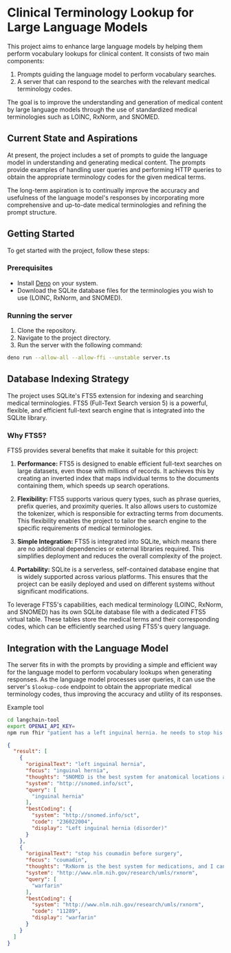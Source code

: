 # Clinical Terminology Lookup for Large Language Models

This project aims to enhance large language models by helping them perform vocabulary lookups for clinical content. It consists of two main components:

1. Prompts guiding the language model to perform vocabulary searches.
2. A server that can respond to the searches with the relevant medical terminology codes.

The goal is to improve the understanding and generation of medical content by large language models through the use of standardized medical terminologies such as LOINC, RxNorm, and SNOMED.

## Current State and Aspirations

At present, the project includes a set of prompts to guide the language model in understanding and generating medical content. The prompts provide examples of handling user queries and performing HTTP queries to obtain the appropriate terminology codes for the given medical terms.

The long-term aspiration is to continually improve the accuracy and usefulness of the language model's responses by incorporating more comprehensive and up-to-date medical terminologies and refining the prompt structure.

## Getting Started

To get started with the project, follow these steps:

### Prerequisites

- Install [Deno](https://deno.land/#installation) on your system.
- Download the SQLite database files for the terminologies you wish to use (LOINC, RxNorm, and SNOMED).

### Running the server

1. Clone the repository.
2. Navigate to the project directory.
3. Run the server with the following command:

```bash
deno run --allow-all --allow-ffi --unstable server.ts
```


## Database Indexing Strategy

The project uses SQLite's FTS5 extension for indexing and searching medical terminologies. FTS5 (Full-Text Search version 5) is a powerful, flexible, and efficient full-text search engine that is integrated into the SQLite library.

### Why FTS5?

FTS5 provides several benefits that make it suitable for this project:

1. **Performance:** FTS5 is designed to enable efficient full-text searches on large datasets, even those with millions of records. It achieves this by creating an inverted index that maps individual terms to the documents containing them, which speeds up search operations.

2. **Flexibility:** FTS5 supports various query types, such as phrase queries, prefix queries, and proximity queries. It also allows users to customize the tokenizer, which is responsible for extracting terms from documents. This flexibility enables the project to tailor the search engine to the specific requirements of medical terminologies.

3. **Simple Integration:** FTS5 is integrated into SQLite, which means there are no additional dependencies or external libraries required. This simplifies deployment and reduces the overall complexity of the project.

4. **Portability:** SQLite is a serverless, self-contained database engine that is widely supported across various platforms. This ensures that the project can be easily deployed and used on different systems without significant modifications.

To leverage FTS5's capabilities, each medical terminology (LOINC, RxNorm, and SNOMED) has its own SQLite database file with a dedicated FTS5 virtual table. These tables store the medical terms and their corresponding codes, which can be efficiently searched using FTS5's query language.


## Integration with the Language Model

The server fits in with the prompts by providing a simple and efficient way for the language model to perform vocabulary lookups when generating responses. As the language model processes user queries, it can use the server's `$lookup-code` endpoint to obtain the appropriate medical terminology codes, thus improving the accuracy and utility of its responses.

Example tool

```sh
cd langchain-tool
export OPENAI_API_KEY=
npm run fhir "patient has a left inguinal hernia. he needs to stop his coumadin before surgery"
```

```json
{
  "result": [
    {
      "originalText": "left inguinal hernia",
      "focus": "inguinal hernia",
      "thoughts": "SNOMED is the best system for anatomical locations and conditions",
      "system": "http://snomed.info/sct",
      "query": [
        "inguinal hernia"
      ],
      "bestCoding": {
        "system": "http://snomed.info/sct",
        "code": "236022004",
        "display": "Left inguinal hernia (disorder)"
      }
    },
    {
      "originalText": "stop his coumadin before surgery",
      "focus": "coumadin",
      "thoughts": "RxNorm is the best system for medications, and I can find a term at the level of medication + dosage",
      "system": "http://www.nlm.nih.gov/research/umls/rxnorm",
      "query": [
        "warfarin"
      ],
      "bestCoding": {
        "system": "http://www.nlm.nih.gov/research/umls/rxnorm",
        "code": "11289",
        "display": "warfarin"
      }
    }
  ]
}
```


